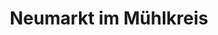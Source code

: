 ---
title: Neumarkt im Mühlkreis
url: /neumarkt-im-muehlkreis/
latitude: 48.396
longitude: 14.499
---